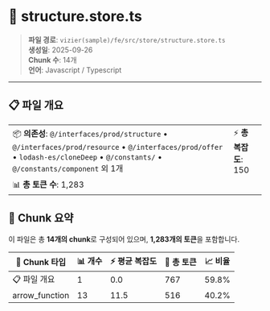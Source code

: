 # 📄 structure.store.ts

> **파일 경로**: `vizier(sample)/fe/src/store/structure.store.ts`  
> **생성일**: 2025-09-26  
> **Chunk 수**: 14개  
> **언어**: Javascript / Typescript
---


## 📋 파일 개요

| | |
|--|--|
| 📦 **의존성**: `@/interfaces/prod/structure` • `@/interfaces/prod/resource` • `@/interfaces/prod/offer` • `lodash-es/cloneDeep` • `@/constants/` • `@/constants/component` 외 1개 | ⚡ **총 복잡도**: 150 |
| 📊 **총 토큰 수**: 1,283 |  |






## 🧩 Chunk 요약

이 파일은 총 **14개의 chunk**로 구성되어 있으며, **1,283개의 토큰**을 포함합니다.

| 🧩 Chunk 타입 | 📊 개수 | ⚡ 평균 복잡도 | 📝 총 토큰 | 📈 비율 |
|---------------|--------|-------------|----------|--------|
| 📋 파일 개요 | 1 | 0.0 | 767 | 59.8% |
| arrow_function | 13 | 11.5 | 516 | 40.2% |

